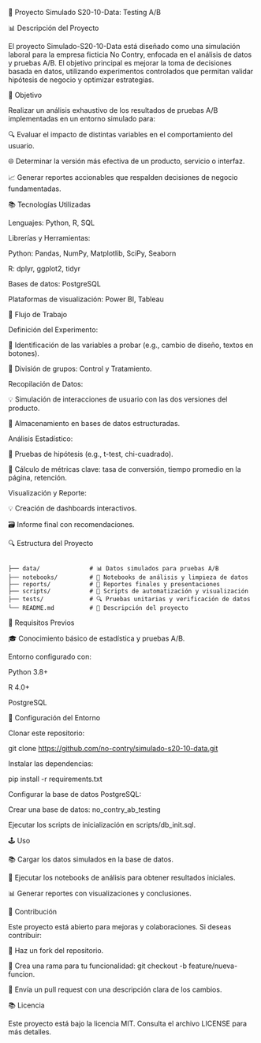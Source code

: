 🔧 Proyecto Simulado S20-10-Data: Testing A/B

📊 Descripción del Proyecto

El proyecto Simulado-S20-10-Data está diseñado como una simulación laboral para la empresa ficticia No Contry, enfocada en el análisis de datos y pruebas A/B. El objetivo principal es mejorar la toma de decisiones basada en datos, utilizando experimentos controlados que permitan validar hipótesis de negocio y optimizar estrategias.

🎯 Objetivo

Realizar un análisis exhaustivo de los resultados de pruebas A/B implementadas en un entorno simulado para:

🔍 Evaluar el impacto de distintas variables en el comportamiento del usuario.

🌐 Determinar la versión más efectiva de un producto, servicio o interfaz.

📈 Generar reportes accionables que respalden decisiones de negocio fundamentadas.

📚 Tecnologías Utilizadas

Lenguajes: Python, R, SQL

Librerías y Herramientas:

Python: Pandas, NumPy, Matplotlib, SciPy, Seaborn

R: dplyr, ggplot2, tidyr

Bases de datos: PostgreSQL

Plataformas de visualización: Power BI, Tableau

🔄 Flujo de Trabajo

Definición del Experimento:

🔎 Identificación de las variables a probar (e.g., cambio de diseño, textos en botones).

🔄 División de grupos: Control y Tratamiento.

Recopilación de Datos:

💡 Simulación de interacciones de usuario con las dos versiones del producto.

📂 Almacenamiento en bases de datos estructuradas.

Análisis Estadístico:

🎯 Pruebas de hipótesis (e.g., t-test, chi-cuadrado).

🔢 Cálculo de métricas clave: tasa de conversión, tiempo promedio en la página, retención.

Visualización y Reporte:

💡 Creación de dashboards interactivos.

🗃️ Informe final con recomendaciones.

🔍 Estructura del Proyecto

```Simulado-S20-10-Data/

├── data/              # 📊 Datos simulados para pruebas A/B
├── notebooks/         # 📓 Notebooks de análisis y limpieza de datos
├── reports/           # 📑 Reportes finales y presentaciones
├── scripts/           # 🔧 Scripts de automatización y visualización
├── tests/             # 🔍 Pruebas unitarias y verificación de datos
└── README.md          # 📝 Descripción del proyecto
```

🔧 Requisitos Previos

🎓 Conocimiento básico de estadística y pruebas A/B.

Entorno configurado con:

Python 3.8+

R 4.0+

PostgreSQL

🔄 Configuración del Entorno

Clonar este repositorio:

git clone https://github.com/no-contry/simulado-s20-10-data.git

Instalar las dependencias:

pip install -r requirements.txt

Configurar la base de datos PostgreSQL:

Crear una base de datos: no_contry_ab_testing

Ejecutar los scripts de inicialización en scripts/db_init.sql.

🕹️ Uso

📚 Cargar los datos simulados en la base de datos.

📓 Ejecutar los notebooks de análisis para obtener resultados iniciales.

📊 Generar reportes con visualizaciones y conclusiones.

🔄 Contribución

Este proyecto está abierto para mejoras y colaboraciones. Si deseas contribuir:

🔄 Haz un fork del repositorio.

🔧 Crea una rama para tu funcionalidad: git checkout -b feature/nueva-funcion.

📢 Envía un pull request con una descripción clara de los cambios.

📚 Licencia

Este proyecto está bajo la licencia MIT. Consulta el archivo LICENSE para más detalles.
